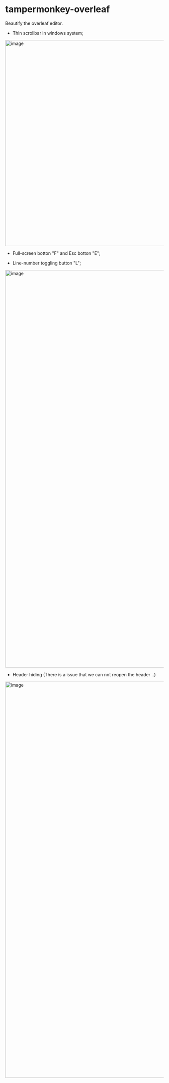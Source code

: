# tampermonkey-overleaf
Beautify the overleaf editor.

- Thin scrollbar in windows system;
<img width="653" alt="image" src="https://user-images.githubusercontent.com/48825214/233638663-8735c5ce-22d1-49ca-aba8-28f2ca0e38f0.png">

- Full-screen botton "F" and Esc botton "E";

- Line-number toggling button "L";
<img width="1260" alt="image" src="https://user-images.githubusercontent.com/48825214/233638100-c93b8288-7c87-4b16-8f92-c27762eeb98b.png">

- Header hiding (There is a issue that we can not reopen the header ..)
<img width="1256" alt="image" src="https://user-images.githubusercontent.com/48825214/233638974-bd031672-7640-4966-b857-0911a0344df3.png">
